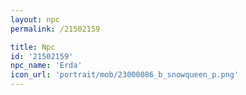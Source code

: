 ```yaml
---
layout: npc
permalink: /21502159

title: Npc
id: '21502159'
npc_name: 'Erda'
icon_url: 'portrait/mob/23000086_b_snowqueen_p.png'
---
```

